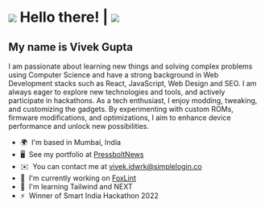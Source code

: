 ![](https://user-images.githubusercontent.com/18350557/176309783-0785949b-9127-417c-8b55-ab5a4333674e.gif) Hello there! | [![](https://visitcount.itsvg.in/api?id=vivekvag&label=Profile%20Views&color=0&icon=0&pretty=false)](https://visitcount.itsvg.in)
===================================================================================================================================

My name is Vivek Gupta
-------------

I am passionate about learning new things and solving complex problems using Computer Science and have a strong background in Web Development stacks such as React, JavaScript, Web Design and SEO. I am always eager to explore new technologies and tools, and actively participate in hackathons. As a tech enthusiast, I enjoy modding, tweaking, and customizing the gadgets. By experimenting with custom ROMs, firmware modifications, and optimizations, I aim to enhance device performance and unlock new possibilities.

* 🌍  I'm based in Mumbai, India
* 🖥️  See my portfolio at [PressboltNews](http://pressboltnews.com/)
* ✉️  You can contact me at [vivek.idwrk@simplelogin.co](mailto:vivek.idwrk@simplelogin.co)
* 🚀  I'm currently working on [FoxLint](http://github.com/vivekvag/FoxLint)
* 🧠  I'm learning Tailwind and NEXT
* ⚡  Winner of Smart India Hackathon 2022
